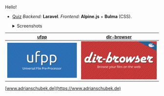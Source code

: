 
Hello!
- [Quiz](https://quiz.adriansoftware.de/) *Backend:* **Laravel**. *Frontend:* **Alpine.js** + **Bulma** (CSS).
  <details>
    <summary>Screenshots</summary>
  
    ![image](https://user-images.githubusercontent.com/19362349/201469744-77ede9af-245b-4a03-bfb4-b5c5e82ff8f1.png)
  
  </details>

[ufpp](https://github.com/adrianschubek/ufpp)|[dir-browser](https://github.com/adrianschubek/dir-browser)
:---:|:---:
[![](https://github.com/adrianschubek/ufpp/blob/main/ufpp.png)](https://github.com/adrianschubek/ufpp)     |   [![](https://github.com/adrianschubek/dir-browser/blob/main/dir-browser.png)](https://github.com/adrianschubek/dir-browser)


[www.adrianschubek.de](https://www.adrianschubek.de)
